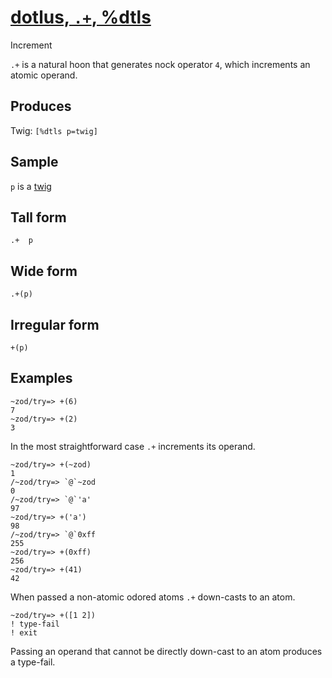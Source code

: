 [dotlus, `.+`, %dtls](#dtls)
============================

Increment

`.+` is a natural hoon that generates nock operator `4`, which
increments an atomic operand.

Produces
--------

Twig: `[%dtls p=twig]`

Sample
------

`p` is a [twig]()

Tall form
---------

    .+  p

Wide form
---------

    .+(p)

Irregular form
--------------

    +(p)

Examples
--------

    ~zod/try=> +(6)
    7
    ~zod/try=> +(2)
    3

In the most straightforward case `.+` increments its operand.

    ~zod/try=> +(~zod)
    1
    /~zod/try=> `@`~zod
    0
    /~zod/try=> `@`'a'
    97    
    ~zod/try=> +('a')
    98
    /~zod/try=> `@`0xff
    255    
    ~zod/try=> +(0xff)
    256
    ~zod/try=> +(41)
    42

When passed a non-atomic odored atoms `.+` down-casts to an atom.

    ~zod/try=> +([1 2])
    ! type-fail
    ! exit

Passing an operand that cannot be directly down-cast to an atom produces
a type-fail.
